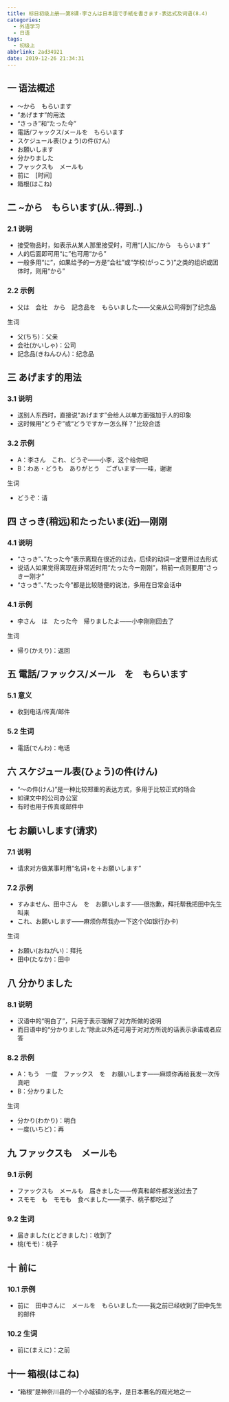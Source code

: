 ```yaml
---
title: 标日初级上册——第8课-李さんは日本語で手紙を書きます-表达式及词语(8.4)
categories:
  - 外语学习
  - 日语
tags:
  - 初级上
abbrlink: 2ad34921
date: 2019-12-26 21:34:31
---
```

## 一 语法概述

* 〜から　もらいます
* ”あげます”的用法
* “さっき”和“たった今”
* 電話/フャックス/メールを　もらいます
* スケジュール表(ひょう)の件(けん)
* お願いします
* 分かりました
* フャックスも　メールも
* 前に　[时间]
* 箱根(はこね)

<!--more-->

## 二 ~から　もらいます(从..得到..)

### 2.1 说明

* 接受物品时，如表示从某人那里接受时，可用“[人]に/から　もらいます”
* 人的后面即可用“に”也可用“から”
* 一般多用“に”，如果给予的一方是“会社”或“学校(がっこう)”之类的组织或团体时，则用“から”

### 2.2 示例

* 父は　会社　から　記念品を　もらいました——父亲从公司得到了纪念品

生词

* 父(ちち)：父亲
* 会社(かいしゃ)：公司
* 記念品(きねんひん)：纪念品

## 三 あげます的用法

### 3.1 说明

* 送别人东西时，直接说“あげます”会给人以单方面强加于人的印象
* 这时候用“どうぞ”或“どうですかー怎么样？”比较合适

### 3.2 示例

* A：李さん　これ、どうぞ——小李，这个给你吧
* B：わあ・どうも　ありがとう　ございます——哇，谢谢

生词

* どうぞ：请

## 四 さっき(稍远)和たったいま(近)—刚刚

### 4.1 说明

* “さっき”、”たった今”表示离现在很近的过去，后续的动词一定要用过去形式
* 说话人如果觉得离现在非常近时用“たった今ー刚刚”，稍前一点则要用“さっきー刚才”
* “さっき”、”たった今”都是比较随便的说法，多用在日常会话中

### 4.1 示例

* 李さん　は　たった今　帰りましたよ——小李刚刚回去了

生词

* 帰り(かえり)：返回

## 五 電話/ファックス/メール　を　もらいます

### 5.1 意义 

- 收到电话/传真/邮件

### 5.2 生词

* 電話(でんわ)：电话

## 六 スケジュール表(ひょう)の件(けん)

* “〜の件(けん)”是一种比较郑重的表达方式，多用于比较正式的场合
* 如课文中的公司办公室
* 有时也用于传真或邮件中

## 七 お願いします(请求)

### 7.1 说明

* 请求对方做某事时用“名词+を＋お願いします”

### 7.2 示例

* すみません、田中さん　を　お願いします——很抱歉，拜托帮我把田中先生叫来
* これ、お願いします——麻烦你帮我办一下这个(如银行办卡)

生词

* お願い(おねがい)：拜托
* 田中(たなか)：田中

## 八 分かりました

### 8.1 说明

* 汉语中的“明白了”，只用于表示理解了对方所做的说明
* 而日语中的“分かりました”除此以外还可用于对对方所说的话表示承诺或者应答

### 8.2 示例

* A：もう　一度　ファックス　を　お願いします——麻烦你再给我发一次传真吧
* B：分かりました

生词

* 分かり(わかり)：明白
* 一度(いちど)：再

## 九 ファックスも　メールも

### 9.1 示例

*  ファックスも　メールも　届きました——传真和邮件都发送过去了
* スモモ　も　モモも　食べました——栗子、桃子都吃过了

### 9.2 生词

* 届きました(とどきました)：收到了
* 桃(モモ)：桃子

## 十 前に

### 10.1 示例

* 前に　田中さんに　メールを　もらいました——我之前已经收到了田中先生的邮件

### 10.2 生词

* 前に(まえに)：之前

## 十一 箱根(はこね)

* “箱根”是神奈川县的一个小城镇的名字，是日本著名的观光地之一